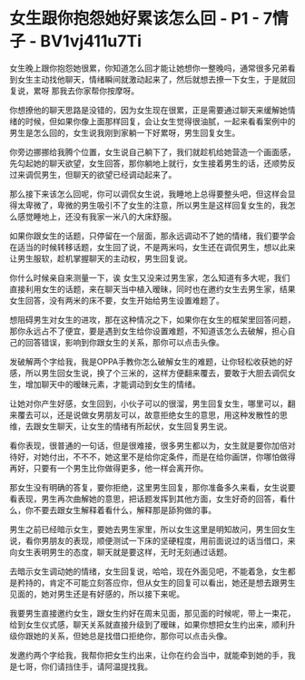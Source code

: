 # 女生跟你抱怨她好累该怎么回 - P1 - 7情子 - BV1vj411u7Ti

女生晚上跟你抱怨她很累，你知道怎么回才能让她想你一整晚吗，通常很多兄弟看到女生主动找他聊天，情绪瞬间就激动起来了，然后就想去撩一下女生，于是就回复说，累呀 那我去你家帮你按摩呀。

你想撩他的聊天思路是没错的，因为女生现在很累，正是需要通过聊天来缓解她情绪的时候，但如果你像上面那样回复，会让女生觉得很油腻，一起来看看案例中的男生是怎么回的，女生说我刚到家躺一下好累呀，男生回复女生。

你旁边挪挪给我腾个位置，女生说自己躺下了，我们就趁机给她营造一个画面感，先勾起她的聊天欲望，女生回答，那你躺地上就行，女生接着男生的话，还顺势反过来调侃男生，但聊天的欲望已经调动起来了。

那么接下来该怎么回呢，你可以调侃女生说，我睡地上总得要整头吧，但这样会显得太卑微了，卑微的男生吸引不了女生的注意，所以男生是这样回复女生的，我怎么感觉睡地上，还没有我家一米八的大床舒服。

如果你跟女生的话题，只停留在一个层面，那永远调动不了她的情绪，我们要学会在适当的时候转移话题，女生回了说，不是两米吗，女生还在调侃男生，想以此来让男生服软，趁机掌握聊天的主动权，男生回复说。

你什么时候亲自来测量一下，诶 女生又没来过男生家，怎么知道有多大呢，我们直接利用女生的话题，来在聊天当中植入暧昧，同时也在邀约女生去男生家，结果女生回答，没有两米的床不要，女生开始给男生设置难题了。

想阻碍男生对女生的进攻，那在这种情况之下，如果你在女生的框架里回答问题，那你永远占不了便宜，要是遇到女生给你设置难题，不知道该怎么去破解，担心自己的回答错误，影响到你跟女生的关系，那你可以点击头像。

发破解两个字给我，我是OPPA手教你怎么破解女生的难题，让你轻松收获她的好感，所以男生回女生说，换了个三米的，这样方便翻来覆去，要敢于大胆去调侃女生，增加聊天中的暧昧元素，才能调动到女生的情绪。

让她对你产生好感，女生回到，小伙子可以的很溜，男生回复女生，哪里可以，翻来覆去可以，还是说做女男朋友可以，故意拒绝女生的意思，用这种发散性的思维，去跟女生聊天，让女生的情绪有所起伏，女生回复男生说。

看你表现，很普通的一句话，但是很难接，很多男生都以为，女生就是要你加倍对待好，对她付出，不不不，她这里不是给你定条件，而是在给你画饼，你哪怕做得再好，只要有一个男生比你做得更多，他一样会离开你。

那女生没有明确的答复，要你拒绝，这里男生回复，那你准备多久来看，女生说要看表现，男生再次曲解她的意思，把话题发挥到其他方面，女生好奇的回答，看什么，你不要去跟女生解释着看什么，解释那是舔狗做的事。

男生之前已经暗示女生，要她去男生家里，所以女生这里是明知故问，男生回女生说，看你男朋友的表现，顺便测试一下床的坚硬程度，用前面说过的话当借口，来向女生表明男生的态度，聊天就是要这样，无时无刻通过话题。

去暗示女生调动她的情绪，女生回复说，哈哈，现在外面见吧，不能着急，女生都是矜持的，肯定不可能立刻答应你，但从女生的回复可以看出，她还是想去跟男生见面的，她对男生还是有好感的，所以接下来呢。

我要男生直接邀约女生，跟女生约好在周末见面，那见面的时候呢，带上一束花，给到女生仪式感，聊天关系就直接升级到了暧昧，如果你想把女生约出来，顺利升级你跟她的关系，但她总是找借口拒绝你，那你可以点击头像。

发邀约两个字给我，我帮你把女生约出来，让你在约会当中，就能牵到她的手，我是七哥，你们请挡住手，请阿温提找我。
